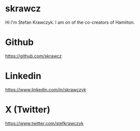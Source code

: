 # skrawcz

Hi I'm Stefan Krawczyk. I am on of the co-creators of Hamilton.

# Github
https://github.com/skrawcz
# Linkedin
https://www.linkedin.com/in/skrawczyk
# X (Twitter)
https://www.twitter.com/stefkrawczyk
